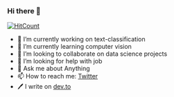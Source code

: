 ### Hi there 👋

[![HitCount](http://hits.dwyl.com/akramnarejo/akramnarejo.svg)](http://hits.dwyl.com/akramnarejo/akramnarejo)

- 🔭 I’m currently working on text-classification
- 🌱 I’m currently learning computer vision
- 👯 I’m looking to collaborate on data science projects
- 🤔 I’m looking for help with job
- 💬 Ask me about Anything 
- 📫 How to reach me: [Twitter](https://www.twitter.com/akramnarejo)
- 🖊️ I write on [dev.to](https://dev.to/akramnarejo)

